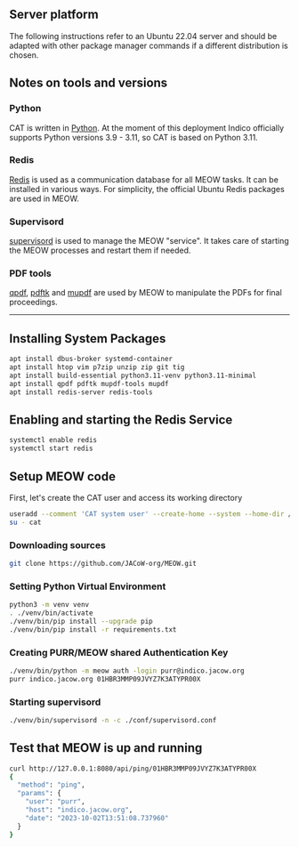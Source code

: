 ## Server platform

The following instructions refer to an Ubuntu 22.04 server and should be adapted with other package manager commands if a different distribution is chosen.

## Notes on tools and versions

### Python

CAT is written in [Python](https://www.python.org/). At the moment of this deployment Indico officially supports Python versions 3.9 - 3.11, so CAT is based on Python 3.11.

### Redis

[Redis](https://redis.io/) is used as a communication database for all MEOW tasks. It can be installed in various ways. For simplicity, the official Ubuntu Redis packages are used in MEOW.

### Supervisord

[supervisord](http://supervisord.org) is used to manage the MEOW "service". It takes care of starting the MEOW processes and restart them if needed.

### PDF tools

[qpdf](https://qpdf.sourceforge.io/), [pdftk](https://www.pdflabs.com/tools/pdftk-the-pdf-toolkit/) and  [mupdf](https://mupdf.com) are used by MEOW to manipulate the PDFs for final proceedings.

---

## Installing System Packages

```bash
apt install dbus-broker systemd-container
apt install htop vim p7zip unzip zip git tig
apt install build-essential python3.11-venv python3.11-minimal
apt install qpdf pdftk mupdf-tools mupdf
apt install redis-server redis-tools
```

## Enabling and starting the Redis Service

```bash
systemctl enable redis
systemctl start redis
```

## Setup MEOW code

First, let's create the CAT user and access its working directory

```bash
useradd --comment 'CAT system user' --create-home --system --home-dir /opt/cat --shell /usr/bin/bash cat
su - cat
```

### Downloading sources

```bash
git clone https://github.com/JACoW-org/MEOW.git
```

### Setting Python Virtual Environment

```bash
python3 -m venv venv
. ./venv/bin/activate
./venv/bin/pip install --upgrade pip
./venv/bin/pip install -r requirements.txt
```

### Creating PURR/MEOW shared Authentication Key

```bash
./venv/bin/python -m meow auth -login purr@indico.jacow.org
purr indico.jacow.org 01HBR3MMP09JVYZ7K3ATYPR00X
```

### Starting supervisord

```bash
./venv/bin/supervisord -n -c ./conf/supervisord.conf
```

## Test that MEOW is up and running

```bash
curl http://127.0.0.1:8080/api/ping/01HBR3MMP09JVYZ7K3ATYPR00X
{
  "method": "ping",
  "params": {
    "user": "purr",
    "host": "indico.jacow.org",
    "date": "2023-10-02T13:51:08.737960"
  }
}
```
